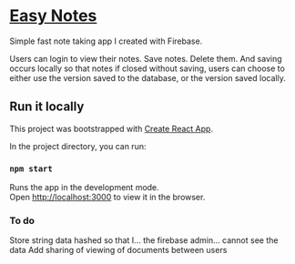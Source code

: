# [Easy Notes](https://shane-notes-39396.web.app)

Simple fast note taking app I created with Firebase. 

Users can login to view their notes. Save notes. Delete them. And saving occurs locally so that notes if closed without saving, users can choose to either use the version saved to the database, or the version saved locally.

## Run it locally

This project was bootstrapped with [Create React App](https://github.com/facebook/create-react-app).

In the project directory, you can run:

### `npm start`

Runs the app in the development mode.\
Open [http://localhost:3000](http://localhost:3000) to view it in the browser.

### To do

Store string data hashed so that I... the firebase admin... cannot see the data
Add sharing of viewing of documents between users
